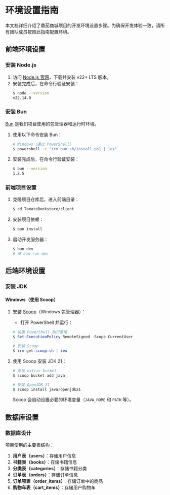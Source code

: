 # 环境设置指南

本文档详细介绍了番茄商城项目的开发环境设置步骤。为确保开发体验一致，请所有团队成员按照此指南配置环境。

## 前端环境设置

### 安装 Node.js

1. 访问 [Node.js 官网](https://nodejs.org/)，下载并安装 v22+ LTS 版本。
2. 安装完成后，在命令行验证安装：
   ```bash
   $ node --version
   v22.14.0
   ```

### 安装 Bun

[Bun](https://bun.sh/) 是我们项目使用的包管理器和运行时环境。

1. 使用以下命令安装 Bun：
   ```bash
   # Windows（通过 PowerShell）
   $ powershell -c "irm bun.sh/install.ps1 | iex"
   ```

2. 安装完成后，在命令行验证安装：
   ```bash
   $ bun --version
   1.2.5
   ```

### 前端项目设置

1. 克隆项目仓库后，进入前端目录：
   ```bash
   $ cd TomatoBookstore/client
   ```

2. 安装项目依赖：
   ```bash
   $ bun install
   ```

3. 启动开发服务器：
   ```bash
   $ bun dev
   # 或 bun run dev
   ```

## 后端环境设置

### 安装 JDK

#### Windows（使用 Scoop）

1. 安装 [Scoop](https://scoop.sh/)（Windows 包管理器）：
   - 打开 PowerShell 并运行：
   ```powershell
   # 设置 PowerShell 执行策略
   $ Set-ExecutionPolicy RemoteSigned -Scope CurrentUser

   # 安装 Scoop
   $ irm get.scoop.sh | iex
   ```

2. 使用 Scoop 安装 JDK 21：
   ```powershell
   # 添加 extras bucket
   $ scoop bucket add java

   # 安装 OpenJDK 21
   $ scoop install java/openjdk21
   ```

   Scoop 会自动设置必要的环境变量（`JAVA_HOME` 和 `PATH` 等）。

## 数据库设置

### 数据库设计

项目使用的主要表结构：

1. **用户表（users）**：存储用户信息
2. **书籍表（books）**：存储书籍信息
3. **分类表（categories）**：存储书籍分类
4. **订单表（orders）**：存储订单信息
5. **订单项表（order_items）**：存储订单中的商品
6. **购物车表（cart_items）**：存储用户购物车
